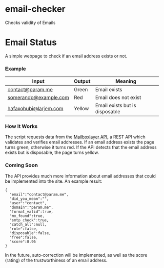 # email-checker
Checks validity of Emails 

# Email Status
A simple webpage to check if an email address exists or not.

### Example
| Input                 | Output    | Meaning                        |
| --------------------- | :-------- | -------                        |
| contact@param.me      | Green     | Email exists                   |
| somerando@example.com | Red       | Email does not exist           |
| hafaxohubi@larjem.com | Yellow    | Email exists but is disposable |

### How It Works
The script requests data from the [Mailboxlayer API](https://mailboxlayer.com), a REST API which validates and verifies email addresses.
If an email address exists the page turns green, otherwise it turns red. If the API detects that the email address exists but is disposable, the page turns yellow.


### Coming Soon
The API provides much more information about email addresses that could be implemented into the site. An example result:
```
{
  "email":"contact@param.me",
  "did_you_mean":"",
  "user":"contact",
  "domain":"param.me",
  "format_valid":true,
  "mx_found":true,
  "smtp_check":true,
  "catch_all":null,
  "role":false,
  "disposable":false,
  "free":false,
  "score":0.96
}
```
In the future, auto-correction will be implemented,  as well as the score (rating) of the trustworthiness of an email address.

